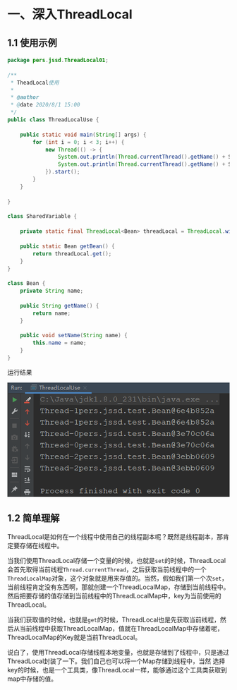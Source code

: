 # 一、深入ThreadLocal

## 1.1 使用示例

```java
package pers.jssd.ThreadLocal01;

/**
 * TheadLocal使用
 *
 * @author 
 * @date 2020/8/1 15:00
 */
public class ThreadLocalUse {

    public static void main(String[] args) {
        for (int i = 0; i < 3; i++) {
            new Thread(() -> {
                System.out.println(Thread.currentThread().getName() + SharedVariable.getBean());
                System.out.println(Thread.currentThread().getName() + SharedVariable.getBean());
            }).start();
        }
    }

}

class SharedVariable {

    private static final ThreadLocal<Bean> threadLocal = ThreadLocal.withInitial(Bean::new);

    public static Bean getBean() {
        return threadLocal.get();
    }
}

class Bean {
    private String name;

    public String getName() {
        return name;
    }

    public void setName(String name) {
        this.name = name;
    }
}

```

运行结果

![image-20210113152542585](https://raw.githubusercontent.com/jssda/picbed/master/image-20210113152542585.png)


## 1.2 简单理解

ThreadLocal是如何在一个线程中使用自己的线程副本呢？既然是线程副本，那肯定要存储在线程中。

当我们使用ThreadLocal存储一个变量的时候，也就是`set`的时候，ThreadLocal会首先取得当前线程`Thread.currentThread`，之后获取当前线程中的一个`ThreadLocalMap`对象，这个对象就是用来存值的。当然，假如我们第一个次`set`，当前线程肯定没有东西啊，那就创建一个ThreadLocalMap，存储到当前线程中。然后把要存储的值存储到当前线程中的ThreadLocalMap中，key为当前使用的ThreadLocal。

当我们获取值的时候，也就是`get`的时候，ThreadLocal也是先获取当前线程，然后从当前线程中获取ThreadLocalMap，值就在ThreadLocalMap中存储着呢，ThreadLocalMap的Key就是当前ThreadLocal。

说白了，使用ThreadLocal存储线程本地变量，也就是存储到了线程中，只是通过ThreadLocal封装了一下。我们自己也可以将一个Map存储到线程中，当然 选择key的时候，也是一个工具类，像ThreadLocal一样，能够通过这个工具类获取到map中存储的值。

